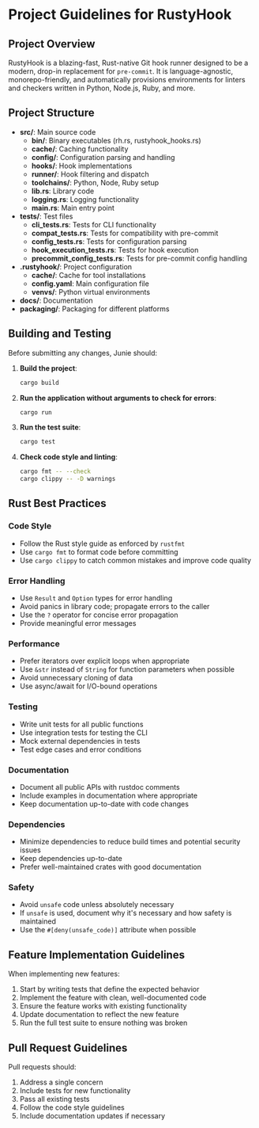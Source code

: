 # Project Guidelines for RustyHook

## Project Overview
RustyHook is a blazing-fast, Rust-native Git hook runner designed to be a modern, drop-in replacement for `pre-commit`. It is language-agnostic, monorepo-friendly, and automatically provisions environments for linters and checkers written in Python, Node.js, Ruby, and more.

## Project Structure
- **src/**: Main source code
  - **bin/**: Binary executables (rh.rs, rustyhook_hooks.rs)
  - **cache/**: Caching functionality
  - **config/**: Configuration parsing and handling
  - **hooks/**: Hook implementations
  - **runner/**: Hook filtering and dispatch
  - **toolchains/**: Python, Node, Ruby setup
  - **lib.rs**: Library code
  - **logging.rs**: Logging functionality
  - **main.rs**: Main entry point
- **tests/**: Test files
  - **cli_tests.rs**: Tests for CLI functionality
  - **compat_tests.rs**: Tests for compatibility with pre-commit
  - **config_tests.rs**: Tests for configuration parsing
  - **hook_execution_tests.rs**: Tests for hook execution
  - **precommit_config_tests.rs**: Tests for pre-commit config handling
- **.rustyhook/**: Project configuration
  - **cache/**: Cache for tool installations
  - **config.yaml**: Main configuration file
  - **venvs/**: Python virtual environments
- **docs/**: Documentation
- **packaging/**: Packaging for different platforms

## Building and Testing
Before submitting any changes, Junie should:

1. **Build the project**:
   ```bash
   cargo build
   ```

2. **Run the application without arguments to check for errors**:
   ```bash
   cargo run
   ```

3. **Run the test suite**:
   ```bash
   cargo test
   ```

4. **Check code style and linting**:
   ```bash
   cargo fmt -- --check
   cargo clippy -- -D warnings
   ```

## Rust Best Practices

### Code Style
- Follow the Rust style guide as enforced by `rustfmt`
- Use `cargo fmt` to format code before committing
- Use `cargo clippy` to catch common mistakes and improve code quality

### Error Handling
- Use `Result` and `Option` types for error handling
- Avoid panics in library code; propagate errors to the caller
- Use the `?` operator for concise error propagation
- Provide meaningful error messages

### Performance
- Prefer iterators over explicit loops when appropriate
- Use `&str` instead of `String` for function parameters when possible
- Avoid unnecessary cloning of data
- Use async/await for I/O-bound operations

### Testing
- Write unit tests for all public functions
- Use integration tests for testing the CLI
- Mock external dependencies in tests
- Test edge cases and error conditions

### Documentation
- Document all public APIs with rustdoc comments
- Include examples in documentation where appropriate
- Keep documentation up-to-date with code changes

### Dependencies
- Minimize dependencies to reduce build times and potential security issues
- Keep dependencies up-to-date
- Prefer well-maintained crates with good documentation

### Safety
- Avoid `unsafe` code unless absolutely necessary
- If `unsafe` is used, document why it's necessary and how safety is maintained
- Use the `#[deny(unsafe_code)]` attribute when possible

## Feature Implementation Guidelines
When implementing new features:

1. Start by writing tests that define the expected behavior
2. Implement the feature with clean, well-documented code
3. Ensure the feature works with existing functionality
4. Update documentation to reflect the new feature
5. Run the full test suite to ensure nothing was broken

## Pull Request Guidelines
Pull requests should:

1. Address a single concern
2. Include tests for new functionality
3. Pass all existing tests
4. Follow the code style guidelines
5. Include documentation updates if necessary
